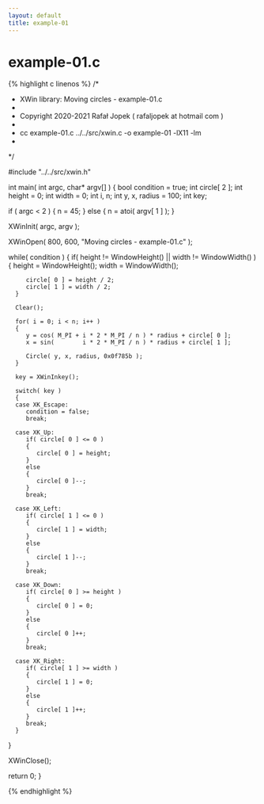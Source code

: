 ```yaml
---
layout: default
title: example-01
---
```


# example-01.c

{% highlight c linenos %}
/*
 * XWin library: Moving circles - example-01.c
 *
 * Copyright 2020-2021 Rafał Jopek ( rafaljopek at hotmail com )
 *
 * cc example-01.c ../../src/xwin.c -o example-01 -lX11 -lm
 *
 */

#include "../../src/xwin.h"

int main( int argc, char* argv[] )
{
   bool condition = true;
   int circle[ 2 ];
   int height = 0;
   int width = 0;
   int i, n;
   int y, x, radius = 100;
   int key;

   if ( argc < 2 )
   {
      n = 45;
   }
   else
   {
      n = atoi( argv[ 1 ] );
   }

   XWinInit( argc, argv );

   XWinOpen( 800, 600, "Moving circles - example-01.c" );

   while( condition )
   {
      if( height != WindowHeight() || width != WindowWidth() )
      {
         height = WindowHeight();
         width = WindowWidth();

         circle[ 0 ] = height / 2;
         circle[ 1 ] = width / 2;
      }

      Clear();

      for( i = 0; i < n; i++ )
      {
         y = cos( M_PI + i * 2 * M_PI / n ) * radius + circle[ 0 ];
         x = sin(        i * 2 * M_PI / n ) * radius + circle[ 1 ];

         Circle( y, x, radius, 0x0f785b );
      }

      key = XWinInkey();

      switch( key )
      {
      case XK_Escape:
         condition = false;
         break;

      case XK_Up:
         if( circle[ 0 ] <= 0 )
         {
            circle[ 0 ] = height;
         }
         else
         {
            circle[ 0 ]--;
         }
         break;

      case XK_Left:
         if( circle[ 1 ] <= 0 )
         {
            circle[ 1 ] = width;
         }
         else
         {
            circle[ 1 ]--;
         }
         break;

      case XK_Down:
         if( circle[ 0 ] >= height )
         {
            circle[ 0 ] = 0;
         }
         else
         {
            circle[ 0 ]++;
         }
         break;

      case XK_Right:
         if( circle[ 1 ] >= width )
         {
            circle[ 1 ] = 0;
         }
         else
         {
            circle[ 1 ]++;
         }
         break;
      }
   }

   XWinClose();

   return 0;
}

{% endhighlight %}
